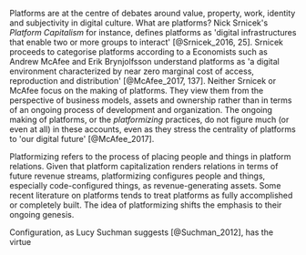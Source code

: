 Platforms are at the centre of debates around value, property, work, identity and subjectivity in digital culture. What are platforms?  Nick Srnicek's _Platform Capitalism_ for instance, defines platforms as 'digital infrastructures that enable two or more groups to interact' [@Srnicek_2016, 25]. Srnicek proceeds to categorise platforms according to a Economists such as Andrew McAfee and Erik Brynjolfsson understand platforms as 'a digital environment characterized by near zero marginal cost of access, reproduction and distribution' [@McAfee_2017, 137]. Neither Srnicek or McAfee focus on the making of platforms. They view them from the perspective of business models, assets and ownership rather than in terms of an ongoing process of development and organization. The ongoing making of platforms, or the _platformizing_ practices, do not figure much (or even at all) in these  accounts, even as they stress the centrality of platforms to 'our digital future' [@McAfee_2017]. 

Platformizing refers to the process of placing people and things in platform relations. Given that platform capitalization renders relations in terms of future revenue streams, platformizing configures people and things, especially code-configured things, as revenue-generating assets. Some recent literature on platforms tends to treat platforms as fully accomplished or completely built. The idea of platformizing shifts the emphasis to their ongoing genesis. 

Configuration, as Lucy Suchman suggests [@Suchman_2012], has the virtue 
